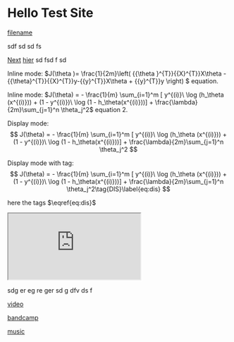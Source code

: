 # Hello Test Site

[filename](https://www.youtube.com/embed/hjxcc6a-LXM ':include :type=iframe width=400px height=400px')

sdf sd
sd 
fs

[Next](next.md)
[hier](weiter/hier.md)
sd
fsd
 f
 sd 
 

Inline mode: $J(\theta )= \frac{1}{2m}\left( {{\theta }^{T}}{{X}^{T}}X\theta -{{\theta}^{T}}{{X}^{T}}y-{{y}^{T}}X\theta + {{y}^{T}}y \right) $ equation.

Inline mode: $J(\theta) = - \frac{1}{m} \sum_{i=1}^m [ y^{(i)}\ \log (h_\theta (x^{(i)})) + (1 - y^{(i)})\ \log (1 - h_\theta(x^{(i)}))] + \frac{\lambda}{2m}\sum_{j=1}^n \theta_j^2$ equation 2.

Display mode:
$$
J(\theta) = - \frac{1}{m} \sum_{i=1}^m [ y^{(i)}\ \log (h_\theta (x^{(i)})) + (1 - y^{(i)})\ \log (1 - h_\theta(x^{(i)}))] + \frac{\lambda}{2m}\sum_{j=1}^n \theta_j^2
$$


Display mode with tag:
$$
J(\theta) = - \frac{1}{m} \sum_{i=1}^m [ y^{(i)}\ \log (h_\theta (x^{(i)})) + (1 - y^{(i)})\ \log (1 - h_\theta(x^{(i)}))] + \frac{\lambda}{2m}\sum_{j=1}^n \theta_j^2\tag{DIS}\label{eq:dis}
$$


here the tags $\eqref{eq:dis}$

<iframe sandbox="" seamless
    src="https://soundcloud.com/turboknight">
</iframe>

sdg er eg
 re
 ger 
sd g
dfv ds f

[video](https://soundcloud.com/turboknight?utm_source=clipboard&utm_medium=text&utm_campaign=social_sharing ':include :type=iframe width=400px height=400px')


[bandcamp](https://newretrowave.bandcamp.com/track/flashbacks-arcade-high-remix ':include :type=iframe width=400px height=400px')



[music](https://www.heise.de ':include :type=iframe')
